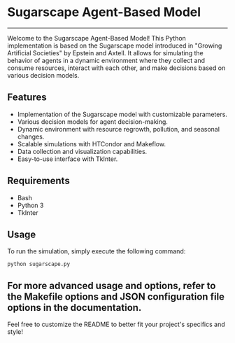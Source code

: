 # Sugarscape Agent-Based Model
---
Welcome to the Sugarscape Agent-Based Model! This Python implementation is based on the Sugarscape model introduced in "Growing Artificial Societies" by Epstein and Axtell. It allows for simulating the behavior of agents in a dynamic environment where they collect and consume resources, interact with each other, and make decisions based on various decision models.

## Features

- Implementation of the Sugarscape model with customizable parameters.
- Various decision models for agent decision-making.
- Dynamic environment with resource regrowth, pollution, and seasonal changes.
- Scalable simulations with HTCondor and Makeflow.
- Data collection and visualization capabilities.
- Easy-to-use interface with TkInter.

## Requirements

- Bash
- Python 3
- TkInter

## Usage

To run the simulation, simply execute the following command:

```
python sugarscape.py
```

For more advanced usage and options, refer to the Makefile options and JSON configuration file options in the documentation.
---

Feel free to customize the README to better fit your project's specifics and style!
